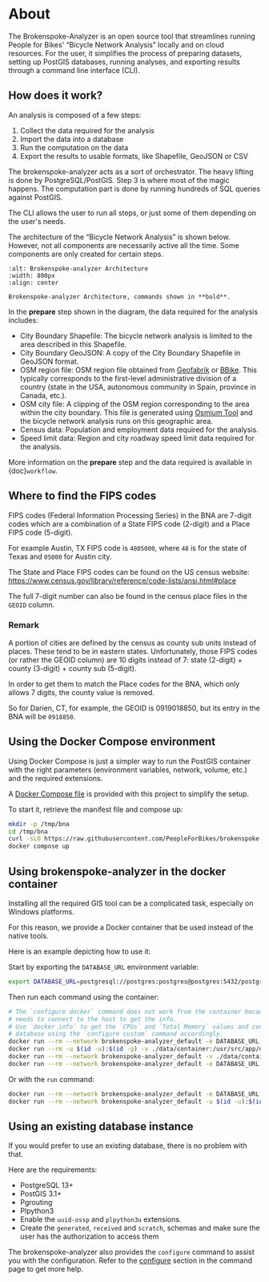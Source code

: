 # About

The Brokenspoke-Analyzer is an open source tool that streamlines running People
for Bikes' “Bicycle Network Analysis” locally and on cloud resources. For the
user, it simplifies the process of preparing datasets, setting up PostGIS
databases, running analyses, and exporting results through a command line
interface (CLI).

## How does it work?

An analysis is composed of a few steps:

1. Collect the data required for the analysis
2. Import the data into a database
3. Run the computation on the data
4. Export the results to usable formats, like Shapefile, GeoJSON or CSV

The brokenspoke-analyzer acts as a sort of orchestrator. The heavy lifting is
done by PostgreSQL/PostGIS. Step 3 is where most of the magic happens. The
computation part is done by running hundreds of SQL queries against PostGIS.

The CLI allows the user to run all steps, or just some of them depending on the
user's needs.

The architecture of the “Bicycle Network Analysis” is shown below. However, not
all components are necessarily active all the time. Some components are only
created for certain steps.

```{figure} _static/brokenspoke-analyzer-architecture.svg
:alt: Brokenspoke-analyzer Architecture
:width: 800px
:align: center

Brokenspoke-analyzer Architecture, commands shown in **bold**.
```

In the **prepare** step shown in the diagram, the data required for the analysis
includes:

- City Boundary Shapefile: The bicycle network analysis is limited to the area
  described in this Shapefile.
- City Boundary GeoJSON: A copy of the City Boundary Shapefile in GeoJSON
  format.
- OSM region file: OSM region file obtained from
  [Geofabrik](https://download.geofabrik.de/) or
  [BBike](https://download.bbbike.org/osm/bbbike). This typically corresponds to
  the first-level administrative division of a country (state in the USA,
  autonomous community in Spain, province in Canada, etc.).
- OSM city file: A clipping of the OSM region corresponding to the area within
  the city boundary. This file is generated using
  [Osmium Tool](https://osmcode.org/osmium-tool/) and the bicycle network
  analysis runs on this geographic area.
- Census data: Population and employment data required for the analysis.
- Speed limit data: Region and city roadway speed limit data required for the
  analysis.

More information on the **prepare** step and the data required is available in
{doc}`workflow`.

## Where to find the FIPS codes

FIPS codes (Federal Information Processing Series) in the BNA are 7-digit codes
which are a combination of a State FIPS code (2-digit) and a Place FIPS code
(5-digit).

For example Austin, TX FIPS code is `4805000`, where `48` is for the state of
Texas and `05000` for Austin city.

The State and Place FIPS codes can be found on the US census website:
<https://www.census.gov/library/reference/code-lists/ansi.html#place>

The full 7-digit number can also be found in the census place files in the
`GEOID` column.

### Remark

A portion of cities are defined by the census as county sub units instead of
places. These tend to be in eastern states. Unfortunately, those FIPS codes (or
rather the GEOID column) are 10 digits instead of 7: state (2-digit) + county
(3-digit) + county sub (5-digit).

In order to get them to match the Place codes for the BNA, which only allows 7
digits, the county value is removed.

So for Darien, CT, for example, the GEOID is 0919018850, but its entry in the
BNA will be `0918850`.

## Using the Docker Compose environment

Using Docker Compose is just a simpler way to run the PostGIS container with the
right parameters (environment variables, network, volume, etc.) and the required
extensions.

A
[Docker Compose file](https://github.com/PeopleForBikes/brokenspoke-analyzer/blob/main/compose.yml)
is provided with this project to simplify the setup.

To start it, retrieve the manifest file and compose up:

```bash
mkdir -p /tmp/bna
cd /tmp/bna
curl -sLO https://raw.githubusercontent.com/PeopleForBikes/brokenspoke-analyzer/main/compose.yml
docker compose up
```

## Using brokenspoke-analyzer in the docker container

Installing all the required GIS tool can be a complicated task, especially on
Windows platforms.

For this reason, we provide a Docker container that be used instead of the
native tools.

Here is an example depicting how to use it:

Start by exporting the `DATABASE_URL` environment variable:

```bash
export DATABASE_URL=postgresql://postgres:postgres@postgres:5432/postgres
```

Then run each command using the container:

```bash
# The `configure docker` command does not work from the container because it
# needs to connect to the host to get the info.
# Use `docker info` to get the `CPUs` and `Total Memory` values and configure the
# database using the `configure custom` command accordingly.
docker run --rm --network brokenspoke-analyzer_default -e DATABASE_URL ghcr.io/peopleforbikes/brokenspoke-analyzer:2.0.0 configure custom 4 1943 postgres
docker run --rm -u $(id -u):$(id -g) -v ./data/container:/usr/src/app/data ghcr.io/peopleforbikes/brokenspoke-analyzer:2.0.0 prepare all usa "santa rosa" "new mexico" 3570670 --output-dir /usr/src/app/data
docker run --rm --network brokenspoke-analyzer_default -v ./data/container:/usr/src/app/data -e DATABASE_URL ghcr.io/peopleforbikes/brokenspoke-analyzer:2.0.0 import all usa "santa rosa" "new mexico" 3570670 --input-dir /usr/src/app/data/santa-rosa-new-mexico-usa
docker run --rm --network brokenspoke-analyzer_default -e DATABASE_URL ghcr.io/peopleforbikes/brokenspoke-analyzer:2.0.0 compute usa "santa rosa" "new mexico" --input-dir /usr/src/app/data/santa-rosa-new-mexico-usa
```

Or with the `run` command:

```bash
docker run --rm --network brokenspoke-analyzer_default -e DATABASE_URL ghcr.io/peopleforbikes/brokenspoke-analyzer:2.0.0 -vv run usa "santa rosa" "new mexico" 3570670
docker run --rm --network brokenspoke-analyzer_default -u $(id -u):$(id -g) -v ./results:/usr/src/app/results -e DATABASE_URL ghcr.io/peopleforbikes/brokenspoke-analyzer:2.0.0  -vv export local usa "santa rosa" "new mexico"
```

## Using an existing database instance

If you would prefer to use an existing database, there is no problem with that.

Here are the requirements:

- PostgreSQL 13+
- PostGIS 3.1+
- Pgrouting
- Plpython3
- Enable the `uuid-ossp` and `plpython3u` extensions.
- Create the `generated`, `received` and `scratch`, schemas and make sure the
  user has the authorization to access them

The brokenspoke-analyzer also provides the `configure` command to assist you
with the configuration. Refer to the [configure](./commands.md#configure)
section in the command page to get more help.
